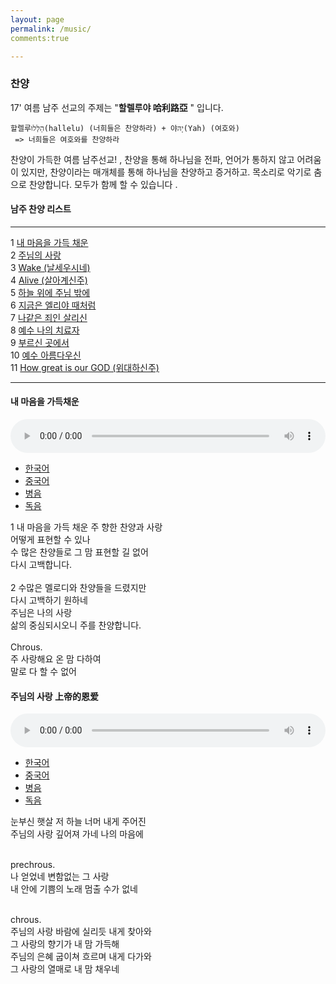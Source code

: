 ```yaml
---
layout: page
permalink: /music/
comments:true

---
```



### 찬양

17' 여름 남주 선교의 주제는 "**할렐루야 哈利路亞**  " 입니다. 

    할렐루הַלְּלוּ(hallelu) (너희들은 찬양하라) + 야יָהּ(Yah) (여호와) 
     => 너희들은 여호와를 찬양하라
찬양이 가득한 여름 남주선교! , 찬양을 통해 하나님을 전파, 언어가 통하지 않고 어려움이 있지만, 찬양이라는 매개체를 통해 하나님을 찬양하고 증거하고. 목소리로 악기로 춤으로 찬양합니다. 모두가 함께 할 수 있습니다 .


####  남주 찬양 리스트

---

   1 [내 마음을 가득 채운](#track_1) <br />
    2 [주님의 사랑](#track_2) <br />
    3 [Wake (날세우시네)](#track_3) <br />
    4 [Alive (살아계신주)](#track_4) <br />
    5 [하늘 위에 주님 밖에](#track_5) <br />
    6 [지금은 엘리야 때처럼](#track_6) <br />
    7 [나같은 죄인 살리신](#track_7)    <br />
    8 [예수 나의 치료자 ](#track_8)<br />
    9 [부르신 곳에서](#track_9) <br />
    10 [예수 아름다우신](#track_10) <br />
    11 [How great is our GOD (위대하신주)  ](#track_11)

---

<div id="track_1">

<h4>내 마음을 가득채운</h4>

<audio controls preload="auto" style="width:100%;">
    <source src="../music/track_1.acc" type="audio/mp4">
    <source src="../music/track_1.mp3" type="audio/mpeg">
</audio>

<ul class="tab_tit">
    <li><a href="#tab_1">한국어</a></li>
    <li><a href="#tab_2">중국어</a></li>
    <li><a href="#tab_3">병음</a></li>
    <li><a href="#tab_4">독음</a></li>
</ul>


<div id="tab_1" class="tab_content" style="display:block">
1 내 마음을 가득 채운 주 향한 찬양과 사랑 <br />
어떻게 표현할 수 있나 <br />
수 많은 찬양들로 그 맘 표현할 길 없어 <br />
다시 고백합니다. <br /><br />
2 수많은 멜로디와 찬양들을 드렸지만 <br />
다시 고백하기 원하네 <br />
주님은 나의 사랑 <br />
삶의 중심되시오니 주를 찬양합니다.<br /><br />
Chrous. <br />
주 사랑해요 온 맘 다하여 <br />
말로 다 할 수 없어 <br />
 </div>
 
 <div  id="tab_2" class="tab_content" style="display:none">
 1 我的心灵充满对主的赞美和爱, 无法用言语表达 <br />
 虽然有很多赞美, 也不能表达我的心, 所以我再次告白. <br />
         
 2 有很多音乐和赞美都献给主, 但是我愿意再次告白. <br />
 主啊, 您是我的爱, 我的一切, 因此我赞美主. <br /><br />
        
 Chrous. <br /> <br />
 主啊, 我爱您, 用我的一切来赞美您.
 哦, 主, 我爱您, 我赞美主.<br /><br />
        
 Bridge. <br />
 感谢给我能再表白主的恩爱的新一天 <br />
 感谢给我能再表白的赞扬 <br />
 </div>
 <div id="tab_3" class="tab_content" style="display:none"> 
 1 wǒ dí xīn líng chōng mǎn duì zhǔ dí zàn měi hé ài , <br />  
  wú fǎ yòng yán yǔ biǎo dá <br /> 
 suī rán yǒu hěn duō zàn měi ,   <br />
 yě bù néng biǎo dá wǒ dí xīn ,  <br /> suǒ yǐ wǒ zài cì gào bái . <br /> 
        
 2 yǒu hěn duō yīn lè hé zàn měi dū xiàn gěi zhǔ ,  <br /> dàn shì wǒ yuàn yì zài cì gào bái . <br />
 zhǔ ā ,  <br /> nín shì wǒ dí ài ,  <br /> wǒ dí yī qiē ,<br />   yīn cǐ wǒ zàn měi zhǔ . <br />
        
 Chrous. <br />
 zhǔ ā ,   wǒ ài nín , <br />  yòng wǒ dí yī qiē lái zàn měi nín . <br /> 
 ó ,   zhǔ ,   wǒ ài nín , <br />  wǒ zàn měi zhǔ . <br />  
        
 Bridge. <br />
 gǎn xiè gěi wǒ néng zài biǎo bái zhǔ dí ēn ài dí xīn yī tiān <br /> 
 gǎn xiè gěi wǒ néng zài biǎo bái dí zàn yáng <br />
 </div>
 <div id="tab_4"  class="tab_content" style="display:none">
 1 워 띠 신 링 총 만 뛔이 주 띠 짠 메이 허 아이 ,   우 파 용 얜 위 뺘오 따 <br /> 
 쒜이 란 요우 헌 뚜어 짠 메이 ,   예 뿌 넝 뺘오 따 워 띠 신 ,   쑤어 이 워 짜이 츠 까오 빠이 . <br />
        
 2 요우 헌 뚜어 인 러 허 짠 메이 뚜 시앤 께이 주 ,   딴 스 워 위앤 이 짜이 츠 까오 빠이 .  <br />
 주 아 ,   닌 스 워 띠 아이 ,   워 띠 이 치에 ,   인 츠 워 짠 메이 주 .  <br />
        
 Chrous. <br />
 주 아 ,   워 아이 닌 ,   용 워 띠 이 치에 라이 짠 메이 닌 . <br />
 오 ,   주 ,   워 아이 닌 ,   워 짠 메이 주 .  <br /><br />
        
 Bridge. <br />
 깐 시에 께이 워 넝 짜이 뺘오 빠이 주 띠 언 아이 띠 신 이 티앤 <br />
 깐 시에 께이 워 넝 짜이 뺘오 빠이 띠 짠 양 <br />
 </div>

</div>
<div id="track_2">

<h4>주님의 사랑 上帝的恩爱</h4>

<audio controls preload="auto" style="width:100%;">
    <source src="../music/track_2.acc" type="audio/mp4">
    <source src="../music/track_2.mp3" type="audio/mpeg">
</audio>

<ul class="tab_tit">
    <li><a href="#t2_tab_1">한국어</a></li>
    <li><a href="#t2_tab_2">중국어</a></li>
    <li><a href="#t2_tab_3">병음</a></li>
    <li><a href="#t2_tab_4">독음</a></li>
</ul>


<div id="t2_tab_1" class="tab_content" style="display:block">
눈부신 햇살 저 하늘 너머 내게 주어진 <br />
주님의 사랑 깊어져 가네 나의 마음에 <br /><br />

prechrous. <br />
나 얻었네 변함없는 그 사랑 <br />
내 안에 기쁨의 노래 멈출 수가 없네  <br /><br />

chrous. <br />
주님의 사랑 바람에 실리듯 내게 찾아와 <br />
그 사랑의 향기가 내 맘 가득해 <br />
주님의 은혜 굽이쳐 흐르며 내게 다가와 <br />
그 사랑의 열매로 내 맘 채우네 <br />
 </div>
 
 <div  id="t2_tab_2" class="tab_content" style="display:none">
耀眼的阳光,在天空之外给我的 <br />
上帝的恩爱，越来越深，在我的心里 <br /><br />

我收到了，不变的那恩爱 <br />
我心里欢乐的歌曲，无法停止 <br /><br />

上帝的恩爱，像风一样来找我 <br />
那恩爱的香气，我的心里都满满的 <br />
上帝的恩典，像水一样来找我 <br />
那恩爱的果实，我的心里都满满的 <br />
 </div>
 <div id="t2_tab_3" class="tab_content" style="display:none"> 
yào yǎn dí yáng guāng , zài tiān kōng zhī wài gěi wǒ dí <br />
shàng dì dí ēn ài ， yuè lái yuè shēn ， zài wǒ dí xīn lǐ  <br /><br />

wǒ shōu dào liǎo ， bù biàn dí nà ēn ài  <br />
wǒ xīn lǐ huān lè dí gē qū ， wú fǎ tíng zhǐ  <br /><br />

shàng dì dí ēn ài ， xiàng fēng yī yàng lái zhǎo wǒ  <br />
nà ēn ài dí xiāng qì ， wǒ dí xīn lǐ dū mǎn mǎn dí  <br />
shàng dì dí ēn diǎn ， xiàng shuǐ yī yàng lái zhǎo wǒ  <br />
nà ēn ài dí guǒ shí ， wǒ dí xīn lǐ dū mǎn mǎn dí <br />
 
 </div>
 <div id="t2_tab_4"  class="tab_content" style="display:none">
야오 얜 띠 양 꾸앙 , 짜이 티앤 콩 즈 와이 께이 워 띠  <br />
상 띠 띠 언 아이 ， 위에 라이 위에 션 ， 짜이 워 띠 신 리  <br />
워 셔우 따오 랴오 ， 뿌 삐앤 띠 나 언 아이 <br />
워 신 리 후안 러 띠 꺼 취 ， 우 파 팅 즈 <br /><br />

상 띠 띠 언 아이 ， 샹 펑 이 양 라이 자오 워 <br />
나 언 아이 띠 샹 치 ， 워 띠 신 리 뚜 만 만 띠 <br />
상 띠 띠 언 띠앤 ， 샹 쉐이 이 양 라이 자오 워 <br />
나 언 아이 띠 꾸어 스 ， 워 띠 신 리 뚜 만 만 띠 <br />
 
 </div>

</div>

